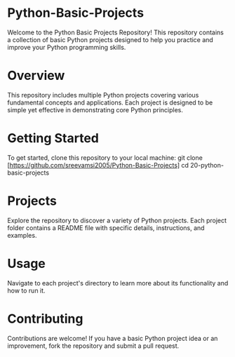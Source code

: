 # Python-Basic-Projects
Welcome to the Python Basic Projects Repository! This repository contains a collection of basic Python projects designed to help you practice and improve your Python programming skills.

# Overview
This repository includes multiple Python projects covering various fundamental concepts and applications. Each project is designed to be simple yet effective in demonstrating core Python principles.

# Getting Started
To get started, clone this repository to your local machine:
git clone [https://github.com/sreevamsi2005/Python-Basic-Projects]
cd 20-python-basic-projects
# Projects
Explore the repository to discover a variety of Python projects. Each project folder contains a README file with specific details, instructions, and examples.

# Usage
Navigate to each project's directory to learn more about its functionality and how to run it.

# Contributing
Contributions are welcome! If you have a basic Python project idea or an improvement, fork the repository and submit a pull request.
